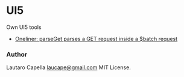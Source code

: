 # UI5
Own UI5 tools
- [Oneliner: parseGet parses a GET request inside a $batch request](http://www.example.com)

### Author
Lautaro Capella <laucape@gmail.com>
MIT License.
